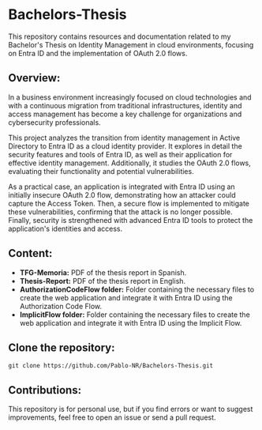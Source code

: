 # Bachelors-Thesis
This repository contains resources and documentation related to my Bachelor's Thesis on Identity Management in cloud environments, focusing on Entra ID and the implementation of OAuth 2.0 flows.

## Overview:
In a business environment increasingly focused on cloud technologies and with a continuous migration from traditional infrastructures, identity and access management has become a key challenge for organizations and cybersecurity professionals.

This project analyzes the transition from identity management in Active Directory to Entra ID as a cloud identity provider. It explores in detail the security features and tools of Entra ID, as well as their application for effective identity management. Additionally, it studies the OAuth 2.0 flows, evaluating their functionality and potential vulnerabilities.

As a practical case, an application is integrated with Entra ID using an initially insecure OAuth 2.0 flow, demonstrating how an attacker could capture the Access Token. Then, a secure flow is implemented to mitigate these vulnerabilities, confirming that the attack is no longer possible. Finally, security is strengthened with advanced Entra ID tools to protect the application's identities and access.

## Content:
- **TFG-Memoria:** PDF of the thesis report in Spanish.
- **Thesis-Report:** PDF of the thesis report in English.
- **AuthorizationCodeFlow folder:** Folder containing the necessary files to create the web application and integrate it with Entra ID using the Authorization Code Flow.
- **ImplicitFlow folder:** Folder containing the necessary files to create the web application and integrate it with Entra ID using the Implicit Flow.

## Clone the repository:
`git clone https://github.com/Pablo-NR/Bachelors-Thesis.git`

## Contributions:
This repository is for personal use, but if you find errors or want to suggest improvements, feel free to open an issue or send a pull request.
